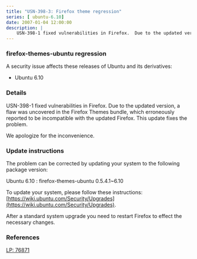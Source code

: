```yaml
---
title: "USN-398-3: Firefox theme regression"
series: [ ubuntu-6.10]
date: 2007-01-04 12:00:00
description: |
    USN-398-1 fixed vulnerabilities in Firefox.  Due to the updated version,  a flaw was uncovered in the Firefox Themes bundle, which erroneously  reported to be incompatible with the updated Firefox.  This update fixes  the problem.
--- 
```

 
 


### firefox-themes-ubuntu regression

A security issue affects these releases of Ubuntu and its derivatives:

* Ubuntu 6.10

### Details

USN-398-1 fixed vulnerabilities in Firefox. Due to the updated version, a flaw was uncovered in the Firefox Themes bundle, which erroneously reported to be incompatible with the updated Firefox. This update fixes the problem.

We apologize for the inconvenience.

### Update instructions

The problem can be corrected by updating your system to the following package version:

Ubuntu 6.10
 : firefox-themes-ubuntu <span>0.5.4.1~6.10</span>

To update your system, please follow these instructions: [https://wiki.ubuntu.com/Security/Upgrades](https://wiki.ubuntu.com/Security/Upgrades).

After a standard system upgrade you need to restart Firefox to effect the necessary changes.

### References

 
 [LP: 76871](https://launchpad.net/bugs/76871)
 

